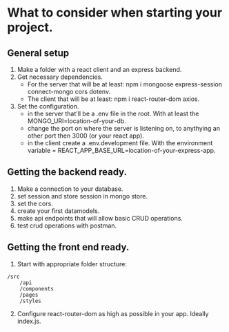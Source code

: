# What to consider when starting your project.

## General setup

1. Make a folder with a react client and an express backend.
2. Get necessary dependencies.
   - For the server that will be at least: npm i mongoose express-session connect-mongo cors dotenv.
   - The client that will be at least: npm i react-router-dom axios.
3. Set the configuration.
   - in the server that'll be a .env file in the root. With at least the MONGO_URI=location-of-your-db.
   - change the port on where the server is listening on, to anythying an other port then 3000 (or your react app).
   - in the client create a .env.development file. With the environment variable = REACT_APP_BASE_URL=location-of-your-express-app.

## Getting the backend ready.

1. Make a connection to your database.
2. set session and store session in mongo store.
3. set the cors.
4. create your first datamodels.
5. make api endpoints that will allow basic CRUD operations.
6. test crud operations with postman.

## Getting the front end ready.

1. Start with appropriate folder structure:

```
/src
    /api
    /components
    /pages
    /styles
```

2. Configure react-router-dom as high as possible in your app. Ideally index.js.
